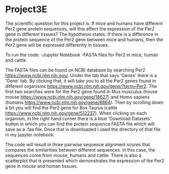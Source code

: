 # Project3E
The scientific question for this project is: If mice and humans have different Per2 gene protein sequences, will this affect the expression of the Per2 gene in different tissues? The hypothesis states: If there is a difference in the protein sequence of the Per2 gene between mice and humans, then the Per2 gene will be expressed differently in tissues. 


To run the code:
  -Jupyter Notebook 
  -FASTA files for Per2 in mice, human and cattle 


The FASTA files can be found on NCBI database by searching Per2 https://www.ncbi.nlm.nih.gov/. Under the tab that says 'Genes' there is a 'Gene' tab. By clicking that, it will take you to all the Per2 genes found in different organisms https://www.ncbi.nlm.nih.gov/gene/?term=Per2. The first two searches were for the Per2 gene found in Mus musculus (house mouse https://www.ncbi.nlm.nih.gov/gene/18627) and Homo sapiens (humans https://www.ncbi.nlm.nih.gov/gene/8864). Then by scrolling down a bit you will find the Per2 gene for Bos Taurus (cattle https://www.ncbi.nlm.nih.gov/gene/512237). When clicking on each organism, in the right hand corner there is a blue 'Download Datasets' button in which you can find the protein sequence FASTA file which will save as a .faa file. Once that is downloaded I used the directory of that file in my jupyter notebook. 


The code will result in three pairwise sequence alignment scores that compares the similarities between different sequences. In this case, the sequences come from mouse, humans and cattle. There is also a scatterplot that is presented which demonstrates the expression of the Per2 gene in mouse and human tissues. 

